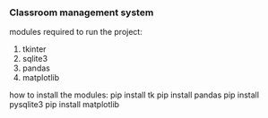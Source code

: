 <h3>Classroom management system</h3>

modules required to run the project: 
1. tkinter
2. sqlite3 
3. pandas
4. matplotlib

how to install the modules:
pip install tk
pip install pandas
pip install pysqlite3
pip install matplotlib
